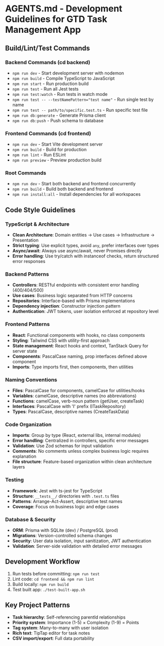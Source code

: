 # AGENTS.md - Development Guidelines for GTD Task Management App

## Build/Lint/Test Commands

### Backend Commands (cd backend)
- `npm run dev` - Start development server with nodemon
- `npm run build` - Compile TypeScript to JavaScript
- `npm run start` - Run production build
- `npm run test` - Run all Jest tests
- `npm run test:watch` - Run tests in watch mode
- `npm run test -- --testNamePattern="test name"` - Run single test by name
- `npm run test -- path/to/specific.test.ts` - Run specific test file
- `npm run db:generate` - Generate Prisma client
- `npm run db:push` - Push schema to database

### Frontend Commands (cd frontend)
- `npm run dev` - Start Vite development server
- `npm run build` - Build for production
- `npm run lint` - Run ESLint
- `npm run preview` - Preview production build

### Root Commands
- `npm run dev` - Start both backend and frontend concurrently
- `npm run build` - Build both backend and frontend
- `npm run install:all` - Install dependencies for all workspaces

## Code Style Guidelines

### TypeScript & Architecture
- **Clean Architecture**: Domain entities → Use cases → Infrastructure → Presentation
- **Strict typing**: Use explicit types, avoid `any`, prefer interfaces over types
- **Async/await**: Always use async/await, never Promises directly
- **Error handling**: Use try/catch with instanceof checks, return structured error responses

### Backend Patterns
- **Controllers**: RESTful endpoints with consistent error handling (400/404/500)
- **Use cases**: Business logic separated from HTTP concerns
- **Repositories**: Interface-based with Prisma implementations
- **Dependency injection**: Constructor injection pattern
- **Authentication**: JWT tokens, user isolation enforced at repository level

### Frontend Patterns
- **React**: Functional components with hooks, no class components
- **Styling**: Tailwind CSS with utility-first approach
- **State management**: React hooks and context, TanStack Query for server state
- **Components**: PascalCase naming, prop interfaces defined above component
- **Imports**: Type imports first, then components, then utilities

### Naming Conventions
- **Files**: PascalCase for components, camelCase for utilities/hooks
- **Variables**: camelCase, descriptive names (no abbreviations)
- **Functions**: camelCase, verb-noun pattern (getUser, createTask)
- **Interfaces**: PascalCase with 'I' prefix (ITaskRepository)
- **Types**: PascalCase, descriptive names (CreateTaskData)

### Code Organization
- **Imports**: Group by type (React, external libs, internal modules)
- **Error handling**: Centralized in controllers, specific error messages
- **Validation**: Use Zod schemas for input validation
- **Comments**: No comments unless complex business logic requires explanation
- **File structure**: Feature-based organization within clean architecture layers

### Testing
- **Framework**: Jest with ts-jest for TypeScript
- **Structure**: `__tests__/` directories with `.test.ts` files
- **Patterns**: Arrange-Act-Assert, descriptive test names
- **Coverage**: Focus on business logic and edge cases

### Database & Security
- **ORM**: Prisma with SQLite (dev) / PostgreSQL (prod)
- **Migrations**: Version-controlled schema changes
- **Security**: User data isolation, input sanitization, JWT authentication
- **Validation**: Server-side validation with detailed error messages

## Development Workflow
1. Run tests before committing: `npm run test`
2. Lint code: `cd frontend && npm run lint`
3. Build locally: `npm run build`
4. Test built app: `./test-built-app.sh`

## Key Project Patterns
- **Task hierarchy**: Self-referencing parentId relationships
- **Priority system**: Importance (1-5) × Complexity (1-9) = Points
- **Tag system**: Many-to-many with user isolation
- **Rich text**: TipTap editor for task notes
- **CSV import/export**: Full data portability